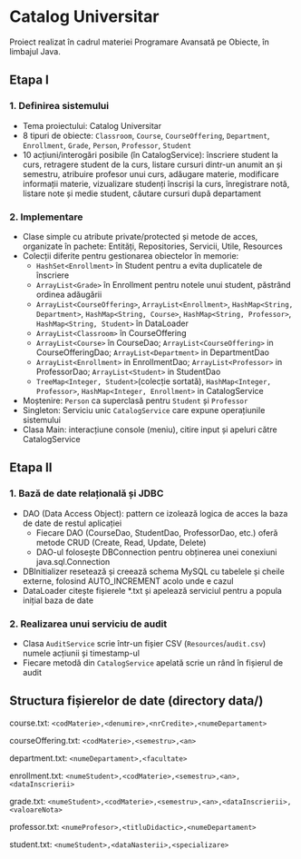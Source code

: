# Catalog Universitar
Proiect realizat în cadrul materiei Programare Avansată pe Obiecte, în limbajul Java.

## Etapa I
### 1. Definirea sistemului
- Tema proiectului: Catalog Universitar
- 8 tipuri de obiecte: `Classroom`, `Course`, `CourseOffering`, `Department`, `Enrollment`, `Grade`, `Person`, `Professor`, `Student`
- 10 acțiuni/interogări posibile (în CatalogService): înscriere student la curs, retragere student de la curs, listare cursuri dintr-un anumit an și semestru, atribuire profesor unui curs, adăugare materie, modificare informații materie, vizualizare studenți înscriși la curs, înregistrare notă, listare note și medie student, căutare cursuri după departament
### 2. Implementare
- Clase simple cu atribute private/protected și metode de acces, organizate în pachete: Entități, Repositories, Servicii, Utile, Resources
- Colecții diferite pentru gestionarea obiectelor în memorie:
  - `HashSet<Enrollment>` în Student pentru a evita duplicatele de înscriere
  - `ArrayList<Grade>` în Enrollment pentru notele unui student, păstrând ordinea adăugării
  - `ArrayList<CourseOffering>`, `ArrayList<Enrollment>`, `HashMap<String, Department>`, `HashMap<String, Course>`, `HashMap<String, Professor>`, `HashMap<String, Student>` în DataLoader
  - `ArrayList<Classroom>` în CourseOffering
  - `ArrayList<Course>` în CourseDao; `ArrayList<CourseOffering>` in CourseOfferingDao; `ArrayList<Department>` in DepartmentDao
  - `ArrayList<Enrollment>` in EnrollmentDao; `ArrayList<Professor>` in ProfessorDao; `ArrayList<Student>` in StudentDao
  - `TreeMap<Integer, Student>`(colecție sortată), `HashMap<Integer, Professor>`, `HashMap<Integer, Enrollment>` in CatalogService
- Moștenire: `Person` ca superclasă pentru `Student` și `Professor`
- Singleton: Serviciu unic `CatalogService` care expune operațiunile sistemului
- Clasa Main: interacțiune console (meniu), citire input și apeluri către CatalogService

## Etapa II
### 1. Bază de date relațională și JDBC
- DAO (Data Access Object): pattern ce izolează logica de acces la baza de date de restul aplicației
  - Fiecare DAO (CourseDao, StudentDao, ProfessorDao, etc.) oferă metode CRUD (Create, Read, Update, Delete)
  - DAO-ul folosește DBConnection pentru obținerea unei conexiuni java.sql.Connection
- DBInitializer resetează și creează schema MySQL cu tabelele și cheile externe, folosind AUTO_INCREMENT acolo unde e cazul
- DataLoader citește fișierele *.txt și apelează serviciul pentru a popula inițial baza de date
### 2. Realizarea unui serviciu de audit
- Clasa `AuditService` scrie într-un fișier CSV (`Resources`/`audit.csv`) numele acțiunii și timestamp-ul
- Fiecare metodă din `CatalogService` apelată scrie un rând în fișierul de audit


## Structura fișierelor de date (directory data/)
course.txt: `<codMaterie>,<denumire>,<nrCredite>,<numeDepartament>`

courseOffering.txt: `<codMaterie>,<semestru>,<an>`

department.txt: `<numeDepartament>,<facultate>`

enrollment.txt: `<numeStudent>,<codMaterie>,<semestru>,<an>,<dataInscrierii>`

grade.txt: `<numeStudent>,<codMaterie>,<semestru>,<an>,<dataInscrierii>,<valoareNota>`

professor.txt: `<numeProfesor>,<titluDidactic>,<numeDepartament>`

student.txt: `<numeStudent>,<dataNasterii>,<specializare>`

